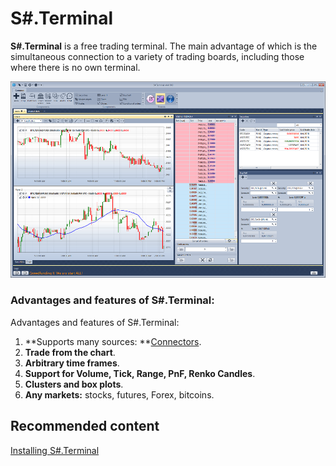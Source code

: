 # S\#.Terminal

**S\#.Terminal** is a free trading terminal. The main advantage of which is the simultaneous connection to a variety of trading boards, including those where there is no own terminal. 

![Terminal main 00](../images/Terminal_main_00.png)

### Advantages and features of S\#.Terminal:

Advantages and features of S\#.Terminal:

1. **Supports many sources: **[Connectors](API_Connectors.md).
2. **Trade from the chart**. 
3. **Arbitrary time frames**. 
4. **Support for Volume, Tick, Range, PnF, Renko Candles**. 
5. **Clusters and box plots**. 
6. **Any markets:** stocks, futures, Forex, bitcoins. 

## Recommended content

[Installing S\#.Terminal](Terminal_Installation.md)
